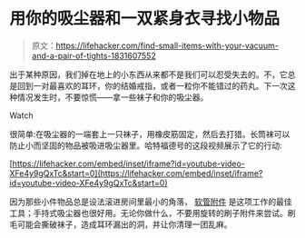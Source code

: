 # 用你的吸尘器和一双紧身衣寻找小物品

> 原文：<https://lifehacker.com/find-small-items-with-your-vacuum-and-a-pair-of-tights-1831607552>

出于某种原因，我们掉在地上的小东西从来都不是我们可以忍受失去的。不，它总是回到一对最喜欢的耳环，你的结婚戒指，或者一粒你不能错过的药丸。下一次这种情况发生时，不要惊慌——拿一些袜子和你的吸尘器。

Watch

很简单:在吸尘器的一端套上一只袜子，用橡皮筋固定，然后去打猎。长筒袜可以防止小而坚固的物品被吸进吸尘器里。哈特福德号的这段视频展示了它的行动:

 [https://lifehacker.com/embed/inset/iframe?id=youtube-video-XFe4y9gQxTc&start=0](https://lifehacker.com/embed/inset/iframe?id=youtube-video-XFe4y9gQxTc&start=0) 

因为那些小件物品总是设法滚进房间里最小的角落， [软管附件](https://lifehacker.com/this-chart-explains-every-use-for-every-vacuum-cleaner-1787540284) 是这项工作的最佳工具；手持式吸尘器也很好用。无论你做什么，不要用旋转的刷子附件来尝试。刷毛可能会撕破袜子，造成耳环漏出的洞，并让你清理一团乱麻。